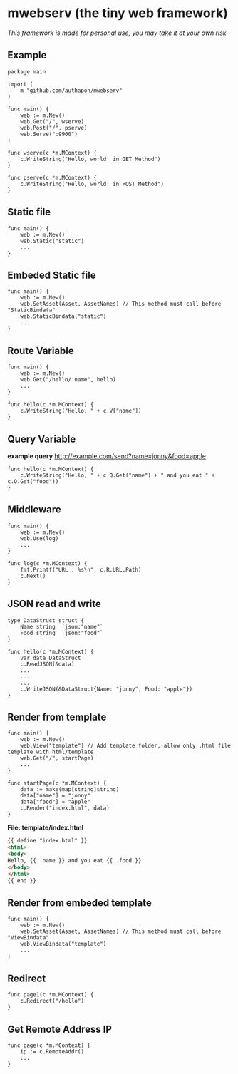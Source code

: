 # mwebserv (the tiny web framework)
*This framework is made for personal use, you may take it at your own risk*

## Example

```golang
package main

import (
	m "github.com/authapon/mwebserv"
)

func main() {
	web := m.New()
	web.Get("/", wserve)
	web.Post("/", pserve)
	web.Serve(":9900")
}

func wserve(c *m.MContext) {
	c.WriteString("Hello, world! in GET Method")
}

func pserve(c *m.MContext) {
	c.WriteString("Hello, world! in POST Method")
}
```

## Static file

```golang
func main() {
	web := m.New()
	web.Static("static")
	...
}
```

## Embeded Static file

```golang
func main() {
	web := m.New()
	web.SetAsset(Asset, AssetNames) // This method must call before "StaticBindata"
	web.StaticBindata("static")	
	...
}
``` 

## Route Variable

```golang
func main() {
	web := m.New()
	web.Get("/hello/:name", hello)
	...
}

func hello(c *m.MContext) {
	c.WriteString("Hello, " + c.V["name"])
}
```

## Query Variable

**example query** http://example.com/send?name=jonny&food=apple
```golang
func hello(c *m.MContext) {
	c.WriteString("Hello, " + c.Q.Get("name") + " and you eat " + c.Q.Get("food"))
}
```

## Middleware

```golang
func main() {
	web := m.New()
	web.Use(log)
	...
}

func log(c *m.MContext) {
	fmt.Printf("URL : %s\n", c.R.URL.Path)
	c.Next()
}
```

## JSON read and write

```golang
type DataStruct struct {
	Name string  `json:"name"`
	Food string  `json:"food"`
}

func hello(c *m.MContext) {
	var data DataStruct
	c.ReadJSON(&data)
	...
	...
	...
	c.WriteJSON(&DataStruct{Name: "jonny", Food: "apple"})
}
```

## Render from template

```golang
func main() {
	web := m.New()
	web.View("template") // Add template folder, allow only .html file template with html/template
	web.Get("/", startPage)
	...
}

func startPage(c *m.MContext) {
	data := make(map[string]string)
	data["name"] = "jonny"
	data["food"] = "apple"
	c.Render("index.html", data)
}
```

**File: template/index.html**
```html
{{ define "index.html" }}
<html>
<body>
Hello, {{ .name }} and you eat {{ .food }}
</body>
</html>
{{ end }}
```

## Render from embeded template 

```golang
func main() {
	web := m.New()
	web.SetAsset(Asset, AssetNames) // This method must call before "ViewBindata"
	web.ViewBindata("template")	
	...	
}
```

## Redirect

```golang
func page1(c *m.MContext) {
	c.Redirect("/hello")
}
```

## Get Remote Address IP

```golang
func page(c *m.MContext) {
	ip := c.RemoteAddr()
	...
}
```
